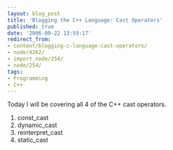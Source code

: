 ```yaml
---
layout: blog_post
title: 'Blogging the C++ Language: Cast Operators'
published: true
date: '2006-09-22 13:59:17'
redirect_from:
- content/blogging-c-language-cast-operators/
- node/4262/
- import_node/254/
- node/254/
tags:
- Programming
- C++
---
```


Today I will be covering all 4 of the C++ cast operators.

1.  const_cast
2.  dynamic_cast
3.  reinterpret_cast
4.  static_cast

